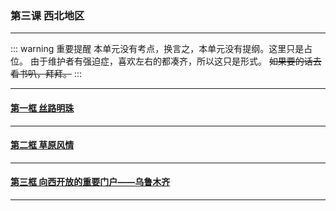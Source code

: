 ### 第三课 西北地区

---

::: warning 重要提醒
本单元没有考点，换言之，本单元没有提纲。这里只是占位。
由于维护者有强迫症，喜欢左右的都凑齐，所以这只是形式。
~~如果要的话去看书叭，拜拜。~~
:::

---

#### [第一框 丝路明珠](./%E7%AC%AC%E4%B8%80%E6%A1%86%20%E4%B8%9D%E8%B7%AF%E6%98%8E%E7%8F%A0)

---

#### [第二框 草原风情](./%E7%AC%AC%E4%BA%8C%E6%A1%86%20%E8%8D%89%E5%8E%9F%E9%A3%8E%E6%83%85)

---

#### [第三框 向西开放的重要门户——乌鲁木齐](./%E7%AC%AC%E4%B8%89%E6%A1%86%20%E5%90%91%E8%A5%BF%E5%BC%80%E6%94%BE%E7%9A%84%E9%87%8D%E8%A6%81%E9%97%A8%E6%88%B7%E2%80%94%E2%80%94%E4%B9%8C%E9%B2%81%E6%9C%A8%E9%BD%90)

---
